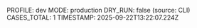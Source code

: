 PROFILE: dev
MODE: production
DRY_RUN: false (source: CLI)
CASES_TOTAL: 1
TIMESTAMP: 2025-09-22T13:22:07.224Z
